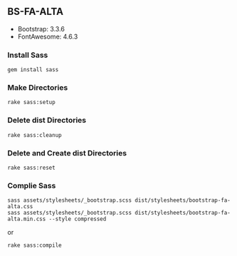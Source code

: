 ## BS-FA-ALTA

* Bootstrap: 3.3.6
* FontAwesome: 4.6.3

### Install Sass

```
gem install sass
```

### Make Directories

```
rake sass:setup
```

### Delete dist Directories

```
rake sass:cleanup
```

### Delete and Create dist Directories

```
rake sass:reset
```

### Complie Sass

```
sass assets/stylesheets/_bootstrap.scss dist/stylesheets/bootstrap-fa-alta.css
sass assets/stylesheets/_bootstrap.scss dist/stylesheets/bootstrap-fa-alta.min.css --style compressed
```
or
```
rake sass:compile
```
